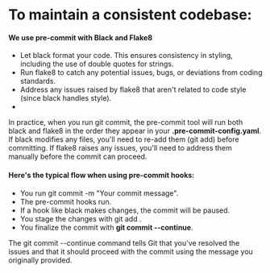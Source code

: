 # To maintain a consistent codebase:

#### We use pre-commit with Black and Flake8

- Let black format your code. This ensures consistency in styling, including the use of double quotes for strings.
- Run flake8 to catch any potential issues, bugs, or deviations from coding standards.
- Address any issues raised by flake8 that aren't related to code style (since black handles style).
- 
In practice, when you run git commit, the pre-commit tool will run both black and flake8 in the order they appear in your **.pre-commit-config.yaml**. 
If black modifies any files, you'll need to re-add them (git add) before committing. If flake8 raises any issues, you'll need to address them manually before the commit can proceed.


#### Here's the typical flow when using pre-commit hooks:

- You run git commit -m "Your commit message".
- The pre-commit hooks run.
- If a hook like black makes changes, the commit will be paused.
- You stage the changes with git add <modified-files>.
- You finalize the commit with **git commit --continue**.

The git commit --continue command tells Git that you've resolved the issues and that it should proceed with the commit using the message you originally provided.